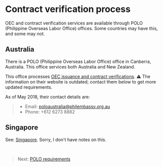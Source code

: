 # Contract verification process

OEC and contract verification services are available through POLO (Philippine Overseas Labor Office) offices. Some countries may have this, and some may not.

## Australia

There is a POLO (Philippine Overseas Labor Office) office in Canberra, Australia. This office services both Australia and New Zealand.

This office processes [OEC issuance and contract verifications](http://canberrape.dfa.gov.ph/18-announcement/announcement/142-oec-issuance-at-polo-canberra). :warning: The information on their website is outdated; contact them below to get more updated requirements.

As of May 2018, their contact details are:

> * Email: poloaustralia@philembassy.org.au
> * Phone: +612 6273 8882

## Singapore

See: [Singapore](https://www.philippine-embassy.org.sg/labor/overseas-employment-certificate-oec/). Sorry, I don't have notes on this.

<br>

> Next: [POLO requirements](./polo_requirements.md)
